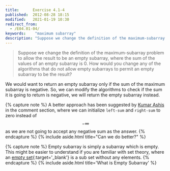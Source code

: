 ```yaml
---
title:      Exercise 4.1-4
published:  2012-08-28 18:15
modified:   2021-01-19 10:30
redirect_from:
  - /E04.01-04/
keywords:    "maximum subarray"
description: "Suppose we change the definition of the maximum-subarray problem to allow the result to be an empty subarray, where the sum of the values of an empty subarray is 0. How would you change any of the algorithms that do not allow empty subarrays to permit an empty subarray to be the result?"
---
```


> Suppose we change the definition of the maximum-subarray problem to allow the result to be an empty subarray, where the sum of the values of an empty subarray is 0. How would you change any of the algorithms that do not allow empty subarrays to permit an empty subarray to be the result?

We would want to return an empty subarray only if the sum of the maximum subarray is negative. So, we can modify the algorithms to check if the sum it is going to return is negative, we will return the empty subarray instead.

{% capture note %}
A better approach has been suggested by [Kumar Ashis](https://disq.us/p/18apo2w) in the comment section, where we can initialize `left-sum` and `right-sum` to zero instead of $$-\infty$$ as we are not going to accept any negative sum as the answer.
{% endcapture %}
{% include aside.html title="Can we do better?" %}

{% capture note %}
Empty subarray is simply a subarray which is empty. This might be easier to understand if you are familiar with set theory, where an [empty set](https://en.wikipedia.org/wiki/Empty_set){:target='_blank'} is a sub set without any elements.
{% endcapture %}
{% include aside.html title='What is Empty Subarray' %}
